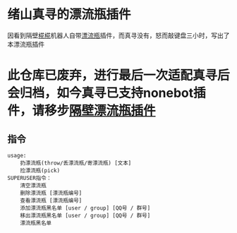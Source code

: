 # 绪山真寻的漂流瓶插件

因看到隔壁[椛椛](https://github.com/FloatTech/ZeroBot-Plugin)机器人自带[漂流瓶](https://github.com/FloatTech/ZeroBot-Plugin/blob/master/plugin/driftbottle/main.go)插件，而真寻没有，怒而敲键盘三小时，写出了本漂流瓶插件


# 此仓库已废弃，进行最后一次适配真寻后会归档，如今真寻已支持nonebot插件，请移步[隔壁漂流瓶插件](https://github.com/Todysheep/nonebot_plugin_bottle)
## 指令
```
usage:
    扔漂流瓶(throw/丢漂流瓶/寄漂流瓶) [文本]
    捡漂流瓶(pick)
SUPERUSER指令：
    清空漂流瓶
    删除漂流瓶 [漂流瓶编号]
    查看漂流瓶 [漂流瓶编号]
    添加漂流瓶黑名单 [user / group] [QQ号 / 群号]
    移出漂流瓶黑名单 [user / group] [QQ号 / 群号]
    漂流瓶黑名单
```